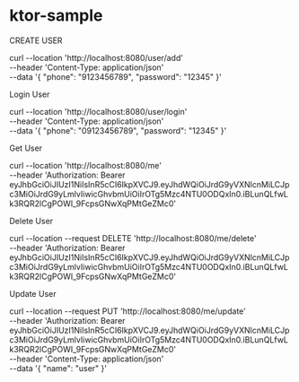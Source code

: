 # ktor-sample

CREATE USER

curl --location 'http://localhost:8080/user/add' \
--header 'Content-Type: application/json' \
--data '{
    "phone": "9123456789",
    "password": "12345"
}'



Login User

curl --location 'http://localhost:8080/user/login' \
--header 'Content-Type: application/json' \
--data '{
    "phone": "09123456789",
    "password": "12345"
}'



Get User

curl --location 'http://localhost:8080/me' \
--header 'Authorization: Bearer eyJhbGciOiJIUzI1NiIsInR5cCI6IkpXVCJ9.eyJhdWQiOiJrdG9yVXNlcnMiLCJpc3MiOiJrdG9yLmlvIiwicGhvbmUiOiIrOTg5Mzc4NTU0ODQxIn0.iBLunQLfwLk3RQR2lCgPOWI_9FcpsGNwXqPMtGeZMc0'



Delete User

curl --location --request DELETE 'http://localhost:8080/me/delete' \
--header 'Authorization: Bearer eyJhbGciOiJIUzI1NiIsInR5cCI6IkpXVCJ9.eyJhdWQiOiJrdG9yVXNlcnMiLCJpc3MiOiJrdG9yLmlvIiwicGhvbmUiOiIrOTg5Mzc4NTU0ODQxIn0.iBLunQLfwLk3RQR2lCgPOWI_9FcpsGNwXqPMtGeZMc0'



Update User

curl --location --request PUT 'http://localhost:8080/me/update' \
--header 'Authorization: Bearer eyJhbGciOiJIUzI1NiIsInR5cCI6IkpXVCJ9.eyJhdWQiOiJrdG9yVXNlcnMiLCJpc3MiOiJrdG9yLmlvIiwicGhvbmUiOiIrOTg5Mzc4NTU0ODQxIn0.iBLunQLfwLk3RQR2lCgPOWI_9FcpsGNwXqPMtGeZMc0' \
--header 'Content-Type: application/json' \
--data '{
    "name": "user"
}'
